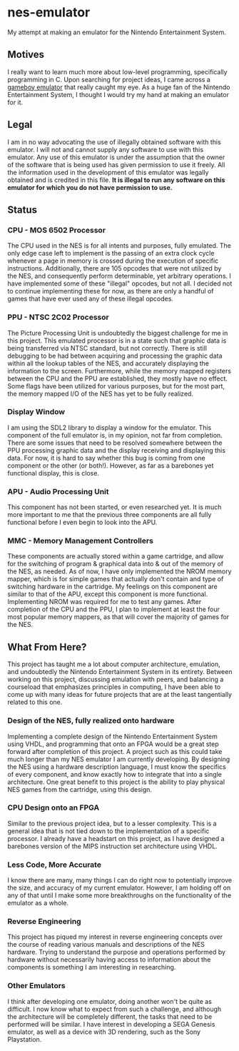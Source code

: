 # nes-emulator
My attempt at making an emulator for the Nintendo Entertainment System.

## Motives
I really want to learn much more about low-level programming, specifically programming in C. Upon searching for project ideas, I came across a [gameboy emulator](https://cturt.github.io/cinoop.html) that really caught my eye. As a huge fan of the Nintendo Entertainment System, I thought I would try my hand at making an emulator for it.

## Legal
I am in no way advocating the use of illegally obtained software with this emulator. I will not and cannot supply any software to use with this emulator. Any use of this emulator is under the assumption that the owner of the software that is being used has given permission to use it freely. All the information used in the development of this emulator was legally obtained and is credited in this file. **It is illegal to run any software on this emulator for which you do not have permission to use.**

## Status

### CPU - MOS 6502 Processor
The CPU used in the NES is for all intents and purposes, fully emulated. The only edge case left to implement is the passing of an extra clock cycle whenever a page in memory is crossed during the execution of specific instructions. Additionally, there are 105 opcodes that were not utilized by the NES, and consequently perform determinable, yet arbitrary operations. I have implemented some of these "illegal" opcodes, but not all. I decided not to continue implementing these for now, as there are only a handful of games that have ever used any of these illegal opcodes.

### PPU - NTSC 2C02 Processor
The Picture Processing Unit is undoubtedly the biggest challenge for me in this project. This emulated processor is in a state such that graphic data is being transferred via NTSC standard, but not correctly. There is still debugging to be had between acquiring and processing the graphic data within all the lookup tables of the NES, and accurately displaying the information to the screen. Furthermore, while the memory mapped registers between the CPU and the PPU are established, they mostly have no effect. Some flags have been utilized for various purposes, but for the most part, the memory mapped I/O of the NES has yet to be fully realized.

### Display Window
I am using the SDL2 library to display a window for the emulator. This component of the full emulator is, in my opinion, not far from completion. There are some issues that need to be resolved somewhere between the PPU processing graphic data and the display receiving and displaying this data. For now, it is hard to say whether this bug is coming from one component or the other (or both!). However, as far as a barebones yet functional display, this is close.

### APU - Audio Processing Unit
This component has not been started, or even researched yet. It is much more important to me that the previous three components are all fully functional before I even begin to look into the APU.

### MMC - Memory Management Controllers
These components are actually stored within a game cartridge, and allow for the switching of program & graphical data into & out of the memory of the NES, as needed. As of now, I have only implemented the NROM memory mapper, which is for simple games that actually don't contain and type of switching hardware in the cartridge. My feelings on this component are similar to that of the APU, except this component is more functional. Implementing NROM was required for me to test any games. After completion of the CPU and the PPU, I plan to implement at least the four most popular memory mappers, as that will cover the majority of games for the NES.

## What From Here?
This project has taught me a lot about computer architecture, emulation, and undoubtedly the Nintendo Entertainment System in its entirety. Between working on this project, discussing emulation with peers, and balancing a courseload that emphasizes principles in computing, I have been able to come up with many ideas for future projects that are at the least tangentially related to this one.

### Design of the NES, fully realized onto hardware
Implementing a complete design of the Nintendo Entertainment System using VHDL, and programming that onto an FPGA would be a great step forward after completion of this project. A project such as this could take much longer than my NES emulator I am currently developing. By designing the NES using a hardware description language, I must know the specifics of every component, and know exactly how to integrate that into a single architecture. One great benefit to this project is the ability to play physical NES games from the cartridge, using this design.

### CPU Design onto an FPGA
Similar to the previous project idea, but to a lesser complexity. This is a general idea that is not tied down to the implementation of a specific processor. I already have a headstart on this project, as I have designed a barebones version of the MIPS instruction set architecture using VHDL.

### Less Code, More Accurate
I know there are many, many things I can do right now to potentially improve the size, and accuracy of my current emulator. However, I am holding off on any of that until I make some more breakthroughs on the functionality of the emulator as a whole.

### Reverse Engineering
This project has piqued my interest in reverse engineering concepts over the course of reading various manuals and descriptions of the NES hardware. Trying to understand the purpose and operations performed by hardware without necessarily having access to information about the components is something I am interesting in researching.

### Other Emulators
I think after developing one emulator, doing another won't be quite as difficult. I now know what to expect from such a challenge, and although the architecture will be completely different, the tasks that need to be performed will be similar. I have interest in developing a SEGA Genesis emulator, as well as a device with 3D rendering, such as the Sony Playstation.
